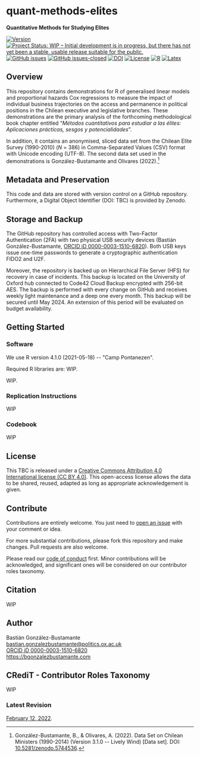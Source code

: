 # quant-methods-elites
**Quantitative Methods for Studying Elites**

[![Version](https://img.shields.io/badge/version-v0.5.1-blue.svg)](CHANGELOG.md) [![Project Status: WIP – Initial development is in progress, but there has not yet been a stable, usable release suitable for the public.](https://www.repostatus.org/badges/latest/wip.svg)](STATUS.md) [![GitHub issues](https://img.shields.io/github/issues/bgonzalezbustamante/quant-methods-elites.svg)](https://github.com/bgonzalezbustamante/quant-methods-elites/issues/) [![GitHub issues-closed](https://img.shields.io/github/issues-closed/bgonzalezbustamante/quant-methods-elites.svg)](https://github.com/bgonzalezbustamante/quant-mixed-methods-elites/issues?q=is%3Aissue+is%3Aclosed) [![DOI](https://img.shields.io/badge/DOI-TBC-blue)](CHANGELOG.md) [![License](https://img.shields.io/badge/license-CC--BY--4.0-black)](LICENSE.md) [![R](https://img.shields.io/badge/made%20with-R%20v4.1.0-1f425f.svg)](https://cran.r-project.org/) [![Latex](https://img.shields.io/badge/made%20with-LaTeX-1f425f.svg)](https://www.latex-project.org/)

## Overview

This repository contains demonstrations for R of generalised linear models and proportional hazards Cox regressions to measure the impact of individual business trajectories on the access and permanence in political positions in the Chilean executive and legislative branches. These demonstrations are the primary analysis of the forthcoming methodological book chapter entitled “*Métodos cuantitativos para estudiar a las élites: Aplicaciones prácticas, sesgos y potencialidades*”.

In addition, it contains an anonymised, sliced data set from the Chilean Elite Survey (1990-2010) (*N* = 386) in Comma-Separated Values (CSV) format with Unicode encoding (UTF-8). The second data set used in the demonstrations is González-Bustamante and Olivares (2022).[^1]

## Metadata and Preservation

This code and data are stored with version control on a GitHub repository. Furthermore, a Digital Object Identifier (DOI: TBC) is provided by Zenodo.

## Storage and Backup

The GitHub repository has controlled access with Two-Factor Authentication (2FA) with two physical USB security devices (Bastián González-Bustamante, [ORCID iD 0000-0003-1510-6820](https://orcid.org/0000-0003-1510-6820)). Both USB keys issue one-time passwords to generate a cryptographic authentication FIDO2 and U2F.

Moreover, the repository is backed up on Hierarchical File Server (HFS) for recovery in case of incidents. This backup is located on the University of Oxford hub connected to Code42 Cloud Backup encrypted with 256-bit AES. The backup is performed with every change on GitHub and receives weekly light maintenance and a deep one every month. This backup will be secured until May 2024. An extension of this period will be evaluated on budget availability.

## Getting Started

### Software

We use R version 4.1.0 (2021-05-18) -- "Camp Pontanezen".

Required R libraries are: WIP.

WIP.

### Replication Instructions

WIP

### Codebook

WIP

## License

This TBC is released under a [Creative Commons Attribution 4.0 International license (CC BY 4.0)](LICENSE.md). This open-access license allows the data to be shared, reused, adapted as long as appropriate acknowledgement is given.

## Contribute

Contributions are entirely welcome. You just need to [open an issue](https://github.com/bgonzalezbustamante/quant-methods-elites/issues/new) with your comment or idea.

For more substantial contributions, please fork this repository and make changes. Pull requests are also welcome.

Please read our [code of conduct](CODE_OF_CONDUCT.md) first. Minor contributions will be acknowledged, and significant ones will be considered on our contributor roles taxonomy.

## Citation

WIP

## Author

Bastián González-Bustamante \
bastian.gonzalezbustamante@politics.ox.ac.uk \
[ORCID iD 0000-0003-1510-6820](https://orcid.org/0000-0003-1510-6820) \
https://bgonzalezbustamante.com 

## CRediT - Contributor Roles Taxonomy

WIP

### Latest Revision

[February 12, 2022](CHANGELOG.md).

[^1]: González-Bustamante, B., & Olivares, A. (2022). Data Set on Chilean Ministers (1990-2014) (Version 3.1.0 -- Lively Wind) [Data set]. DOI: [10.5281/zenodo.5744536](https://doi.org/10.5281/zenodo.5744536).
